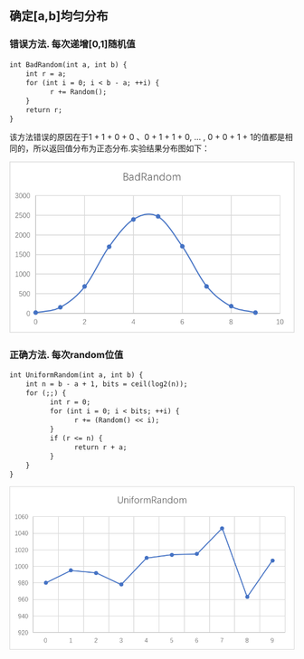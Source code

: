 ## 确定[a,b]均匀分布
### 错误方法. 每次递增[0,1]随机值
	int BadRandom(int a, int b) {
    	int r = a;
    	for (int i = 0; i < b - a; ++i) {
              r += Random();
    	}
    	return r;
	}
该方法错误的原因在于1 + 1 + 0 + 0 、0 + 1 + 1 + 0, ... , 0 + 0 + 1 + 1的值都是相同的，所以返回值分布为正态分布.实验结果分布图如下：

![错误方法分布](img/BadRandom.png)

### 正确方法. 每次random位值
	int UniformRandom(int a, int b) {
    	int n = b - a + 1, bits = ceil(log2(n));
    	for (;;) {
              int r = 0;
              for (int i = 0; i < bits; ++i) {
            	    r += (Random() << i);
              }
              if (r <= n) {
                    return r + a;
              }
    	}
	}
	
![均匀分布图](img/UniformRandom.png)
